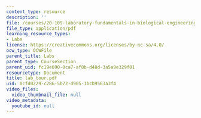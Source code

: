 ```yaml
---
content_type: resource
description: ''
file: /courses/20-109-laboratory-fundamentals-in-biological-engineering-fall-2007/0cfd0229c2865b72d9051bcb9563a3f4_lab_tour.pdf
file_type: application/pdf
learning_resource_types:
- Labs
license: https://creativecommons.org/licenses/by-nc-sa/4.0/
ocw_type: OCWFile
parent_title: Labs
parent_type: CourseSection
parent_uid: fc19e690-0ca7-af8b-d48d-3a5a9e329f01
resourcetype: Document
title: lab_tour.pdf
uid: 0cfd0229-c286-5b72-d905-1bcb9563a3f4
video_files:
  video_thumbnail_file: null
video_metadata:
  youtube_id: null
---
```


